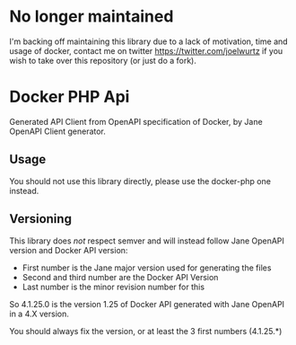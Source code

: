 # No longer maintained

I'm backing off maintaining this library due to a lack of motivation, time and usage of docker, contact me on twitter https://twitter.com/joelwurtz if you wish to take over this repository (or just do a fork).

# Docker PHP Api

Generated API Client from OpenAPI specification of Docker, by Jane OpenAPI Client generator.

## Usage

You should not use this library directly, please use the docker-php one instead.

## Versioning

This library does *not* respect semver and will instead follow Jane OpenAPI version and Docker API version:

 * First number is the Jane major version used for generating the files
 * Second and third number are the Docker API Version
 * Last number is the minor revision number for this

So 4.1.25.0 is the version 1.25 of Docker API generated with Jane OpenAPI in a 4.X version.

You should always fix the version, or at least the 3 first numbers (4.1.25.*)
